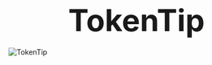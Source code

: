 # <div style="text-align:center; font-size: 60px;">TokenTip </div>


![TokenTip](/eth-global-london-2024/images/TokenTipLogo.png)
